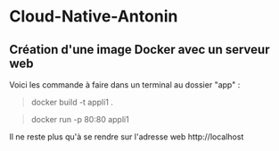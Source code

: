 # Cloud-Native-Antonin

## Création d'une image Docker avec un serveur web

Voici les commande à faire dans un terminal au dossier "app" :

> docker build -t appli1 .

> docker run -p 80:80 appli1

Il ne reste plus qu'à se rendre sur l'adresse web http://localhost
